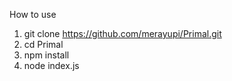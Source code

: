 
How to use
1. git clone https://github.com/merayupi/Primal.git
2. cd Primal
3. npm install
4. node index.js